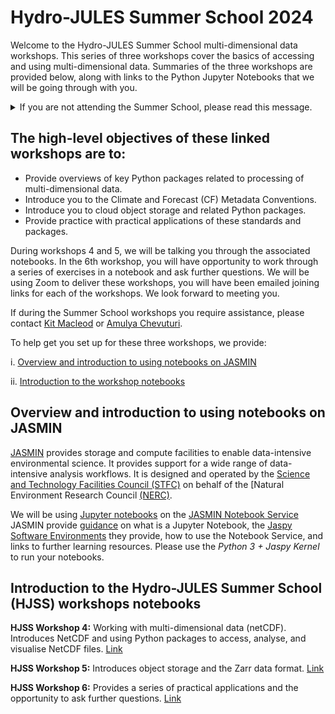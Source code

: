 # Hydro-JULES Summer School 2024

Welcome to the Hydro-JULES Summer School multi-dimensional data workshops. This series of three workshops cover the basics of accessing and using multi-dimensional data. Summaries of the three workshops are provided below, along with links to the Python Jupyter Notebooks that we will be going through with you. 

<details>
    <summary>If you are not attending the Summer School, please read this message.</summary>
These notebooks were provided as part of the Hydro-JULES summer school. This guidance was written for taking the participants through these notebooks using the JASMIN Notebook Service, where they would have access to the data. You are very welcome to go through these notebooks in your own time. These workshops are based on several excellent tutorials, which you will find links to.
</details>


## The high-level objectives of these linked workshops are to:
- Provide overviews of key Python packages related to processing of multi-dimensional data.
- Introduce you to the Climate and Forecast (CF) Metadata Conventions.
- Introduce you to cloud object storage and related Python packages.
- Provide practice with practical applications of these standards and packages.

During workshops 4 and 5, we will be talking you through the associated notebooks. In the 6th workshop, you will have opportunity to work through a series of exercises in a notebook and ask further questions. We will be using Zoom to deliver these workshops, you will have been emailed joining links for each of the workshops. We look forward to meeting you.

If during the Summer School workshops you require assistance, please contact [Kit Macleod](mailto:kitmac@ceh.ac.uk) or [Amulya Chevuturi](mailto:amuche@ceh.ac.uk). 

To help get you set up for these three workshops, we provide:

i. [Overview and introduction to using notebooks on JASMIN](#overview-and-introduction-to-using-notebooks-on-jasmin)

ii. [Introduction to the workshop notebooks](#introduction-to-the-workshop-notebooks)


## Overview and introduction to using notebooks on JASMIN
[JASMIN](https://jasmin.ac.uk/) provides storage and compute facilities to enable data-intensive environmental science. It provides support for a wide range of data-intensive analysis workflows. It is designed and operated by the [Science and Technology Facilities Council (STFC)](https://www.ukri.org/councils/stfc/) on behalf of the [Natural Environment Research Council [(NERC)](https://www.ukri.org/councils/nerc/). 

We will be using [Jupyter notebooks](https://jupyter.org/) on the [JASMIN Notebook Service](https://notebooks.jasmin.ac.uk/) JASMIN provide [guidance](https://help.jasmin.ac.uk/docs/interactive-computing/jasmin-notebooks-service/) on what is a Jupyter Notebook, the [Jaspy Software Environments](https://help.jasmin.ac.uk/docs/software-on-jasmin/jaspy-envs/) they provide, how to use the Notebook Service, and links to further learning resources. Please use the *Python 3 + Jaspy Kernel* to run your notebooks. 

## Introduction to the Hydro-JULES Summer School (HJSS) workshops notebooks

**HJSS Workshop 4:** Working with multi-dimensional data (netCDF). Introduces NetCDF and using Python packages to access, analyse, and visualise NetCDF files. [Link]()

**HJSS Workshop 5:** Introduces object storage and the Zarr data format. [Link]()

**HJSS Workshop 6:** Provides a series of practical applications and the opportunity to ask further questions. [Link](https://github.com/hydro-jules/school/tree/main/HJSS_Workshop-6)
